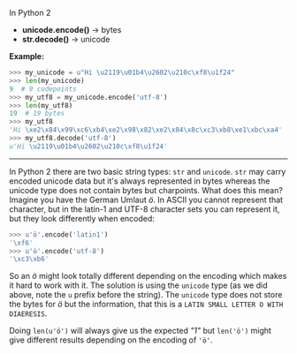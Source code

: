 In Python 2

* **unicode.encode()** -> bytes
* **str.decode()** -> unicode

**Example:**

```py
>>> my_unicode = u"Hi \u2119\u01b4\u2602\u210c\xf8\u1f24"
>>> len(my_unicode)
9  # 9 codepoints
>>> my_utf8 = my_unicode.encode('utf-8')
>>> len(my_utf8)
19  # 19 bytes
>>> my_utf8
'Hi \xe2\x84\x99\xc6\xb4\xe2\x98\x82\xe2\x84\x8c\xc3\xb8\xe1\xbc\xa4'
>>> my_utf8.decode('utf-8')
u'Hi \u2119\u01b4\u2602\u210c\xf8\u1f24'
```

---

In Python 2 there are two basic string types: `str` and `unicode`. `str` may
carry encoded unicode data but it's always represented in bytes whereas the
unicode type does not contain bytes but charpoints. What does this mean? Imagine
you have the German Umlaut *ö*. In ASCII you cannot represent that character,
but in the latin-1 and UTF-8 character sets you can represent it, but they look
differently when encoded:

```py
>>> u'ö'.encode('latin1')
'\xf6'
>>> u'ö'.encode('utf-8')
'\xc3\xb6'
```

So an *ö* might look totally different depending on the encoding which makes it
hard to work with it. The solution is using the `unicode` type (as we did above,
note the `u` prefix before the string). The `unicode` type does not store the
bytes for *ö* but the information, that this is a `LATIN SMALL LETTER O WITH
DIAERESIS`.

Doing `len(u'ö')` will always give us the expected *"1"* but `len('ö')` might
give different results depending on the encoding of `'ö'`.
